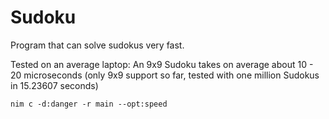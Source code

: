 # Sudoku
Program that can solve sudokus very fast.

Tested on an average laptop:
An 9x9 Sudoku takes on average about 10 - 20 microseconds (only 9x9 support so far, tested with one million Sudokus in 15.23607 seconds)

```
nim c -d:danger -r main --opt:speed
```
